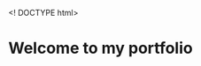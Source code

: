 <! DOCTYPE html>
<html>
  <head>
  <meta charset="utf-8">
  <title>My portfolio</title>
  <link rel-"stylesheet" href="style.css">
</head>
<body>
  <h1>Welcome to my portfolio</h1>
  <p class="p-welcome" ›Welcome to my personal portfolio. Feel free to look around my website.«/p>
</body>
</html>
